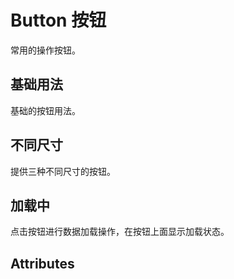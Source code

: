 # Button 按钮

常用的操作按钮。

## 基础用法

基础的按钮用法。

## 不同尺寸

提供三种不同尺寸的按钮。

## 加载中

点击按钮进行数据加载操作，在按钮上面显示加载状态。

## Attributes
